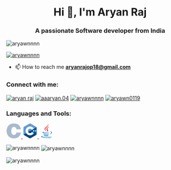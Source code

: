<h1 align="center">Hi 👋, I'm Aryan Raj</h1>
<h3 align="center">A passionate Software developer from India</h3>

<p align="left"> <img src="https://komarev.com/ghpvc/?username=aryawnnnn&label=Profile%20views&color=0e75b6&style=flat" alt="aryawnnnn" /> </p>

<p align="left"> <a href="https://github.com/ryo-ma/github-profile-trophy"><img src="https://github-profile-trophy.vercel.app/?username=aryawnnnn" alt="aryawnnnn" /></a> </p>

- 📫 How to reach me **aryanrajop18@gmail.com**

<h3 align="left">Connect with me:</h3>
<p align="left">
<a href="https://linkedin.com/in/aryan raj" target="blank"><img align="center" src="https://raw.githubusercontent.com/rahuldkjain/github-profile-readme-generator/master/src/images/icons/Social/linked-in-alt.svg" alt="aryan raj" height="30" width="40" /></a>
<a href="https://instagram.com/aaaryan.04" target="blank"><img align="center" src="https://raw.githubusercontent.com/rahuldkjain/github-profile-readme-generator/master/src/images/icons/Social/instagram.svg" alt="aaaryan.04" height="30" width="40" /></a>
<a href="https://www.leetcode.com/aryawnnnn" target="blank"><img align="center" src="https://raw.githubusercontent.com/rahuldkjain/github-profile-readme-generator/master/src/images/icons/Social/leet-code.svg" alt="aryawnnnn" height="30" width="40" /></a>
<a href="https://discord.gg/aryawn0119" target="blank"><img align="center" src="https://raw.githubusercontent.com/rahuldkjain/github-profile-readme-generator/master/src/images/icons/Social/discord.svg" alt="aryawn0119" height="30" width="40" /></a>
</p>

<h3 align="left">Languages and Tools:</h3>
<p align="left"> <a href="https://www.cprogramming.com/" target="_blank" rel="noreferrer"> <img src="https://raw.githubusercontent.com/devicons/devicon/master/icons/c/c-original.svg" alt="c" width="40" height="40"/> </a> <a href="https://www.w3schools.com/cpp/" target="_blank" rel="noreferrer"> <img src="https://raw.githubusercontent.com/devicons/devicon/master/icons/cplusplus/cplusplus-original.svg" alt="cplusplus" width="40" height="40"/> </a> <a href="https://www.java.com" target="_blank" rel="noreferrer"> <img src="https://raw.githubusercontent.com/devicons/devicon/master/icons/java/java-original.svg" alt="java" width="40" height="40"/> </a> </p>

<p><img align="left" src="https://github-readme-stats.vercel.app/api/top-langs?username=aryawnnnn&show_icons=true&locale=en&layout=compact" alt="aryawnnnn" /></p>

<p>&nbsp;<img align="center" src="https://github-readme-stats.vercel.app/api?username=aryawnnnn&show_icons=true&locale=en" alt="aryawnnnn" /></p>

<p><img align="center" src="https://github-readme-streak-stats.herokuapp.com/?user=aryawnnnn&" alt="aryawnnnn" /></p>
